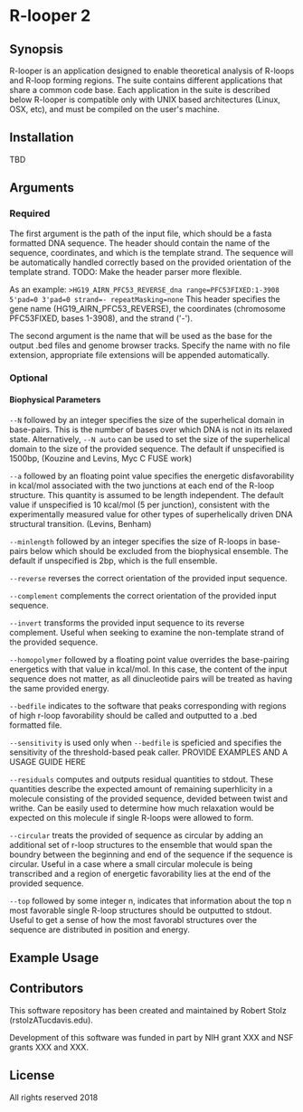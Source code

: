 # R-looper 2

## Synopsis
R-looper is an application designed to enable theoretical analysis of R-loops and R-loop forming regions. The suite contains different applications that share a common code base. Each application in the suite is described below R-looper is compatible only with UNIX based architectures (Linux, OSX, etc), and must be compiled on the user's machine.
 
## Installation
TBD

## Arguments
### Required
The first argument is the path of the input file, which should be a fasta formatted DNA sequence. The header should contain the name of the sequence, coordinates, and which is the template strand. The sequence will be automatically handled correctly based on the provided orientation of the template strand. TODO: Make the header parser more flexible. 

As an example: `>HG19_AIRN_PFC53_REVERSE_dna range=PFC53FIXED:1-3908 5'pad=0 3'pad=0 strand=- repeatMasking=none`
This header specifies the gene name (HG19_AIRN_PFC53_REVERSE), the coordinates (chromosome PFC53FIXED, bases 1-3908), and the strand ('-'). 

The second argument is the name that will be used as the base for the output .bed files and genome browser tracks. Specify the name with no file extension, appropriate file extensions will be appended automatically.

### Optional
#### Biophysical Parameters
`--N` followed by an integer specifies the size of the superhelical domain in base-pairs. This is the number of bases over which DNA is not in its relaxed state. Alternatively, `--N auto` can be used to set the size of the superhelical domain to the size of the provided sequence. The default if unspecified is 1500bp, (Kouzine and Levins, Myc C FUSE work)

`--a` followed by an floating point value specifies the energetic disfavorability in kcal/mol associated with the two junctions at each end of the R-loop structure. This quantity is assumed to be length independent. The default value if unspecified is 10 kcal/mol (5 per junction), consistent with the experimentally measured value for other types of superhelically driven DNA structural transition. (Levins, Benham)

`--minlength` followed by an integer specifies the size of R-loops in base-pairs below which should be excluded from the biophysical ensemble. The default if unspecified is 2bp, which is the full ensemble. 

`--reverse` reverses the correct orientation of the provided input sequence.

`--complement` complements the correct orientation of the provided input sequence. 

`--invert` transforms the provided input sequence to its reverse complement. Useful when seeking to examine the non-template  strand of the provided sequence.

`--homopolymer` followed by a floating point value overrides the base-pairing energetics with that value in kcal/mol. In this case, the content of the input sequence does not matter, as all dinucleotide pairs will be treated as having the same provided energy.

`--bedfile` indicates to the software that peaks corresponding with regions of high r-loop favorability should be called and outputted to a .bed formatted file. 

`--sensitivity` is used only when `--bedfile` is speficied and specifies the sensitivity of the threshold-based peak caller. PROVIDE EXAMPLES AND A USAGE GUIDE HERE

`--residuals` computes and outputs residual quantities to stdout. These quantities describe the expected amount of remaining superhlicity in a molecule consisting of the provided sequence, devided between twist and writhe. Can be easily used to determine how much relaxation would be expected on this molecule if single R-loops were allowed to form. 

`--circular` treats the provided of sequence as circular by adding an additional set of r-loop structures to the ensemble that would span the boundry between the beginning and end of the sequence if the sequence is circular. Useful in a case where a small circular molecule is being transcribed and a region of energetic favorability lies at the end of the provided sequence.

`--top` followed by some integer n, indicates that information about the top n most favorable single R-loop structures should be outputted to stdout. Useful to get a sense of how the most favorabl structures over the sequence are distributed in position and energy.

## Example Usage


## Contributors


This software repository has been created and maintained by Robert Stolz (rstolzATucdavis.edu). 

Development of this software was funded in part by NIH grant XXX and NSF grants XXX and XXX. 

## License
All rights reserved 2018

